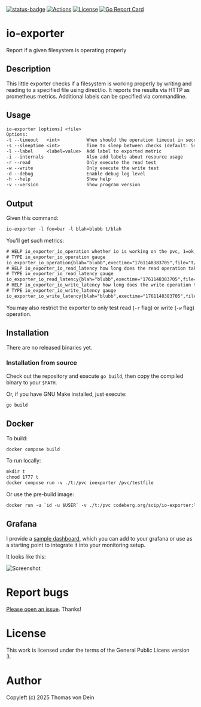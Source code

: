 [![status-badge](https://ci.codeberg.org/api/badges/15500/status.svg?branch=main)](https://ci.codeberg.org/repos/15500)
[![Actions](https://codeberg.org/scip/io-exporter/actions/workflows/ci.yaml/badge.svg)](https://codeberg.org/scip/io-exporter/actions)
[![License](https://img.shields.io/badge/license-GPL-blue.svg)](https://codeberg.org/scip/io-exporter/raw/branch/master/LICENSE)
[![Go Report Card](https://goreportcard.com/badge/codeberg.org/scip/io-exporter)](https://goreportcard.com/report/codeberg.org/scip/io-exporter)

# io-exporter

Report if a given filesystem is operating properly

## Description

This little exporter checks if a filesystem is working properly by
writing and reading to a specified file using direct/io. It reports
the results via HTTP as prometheus metrics. Additional labels can be
specified via commandline.

## Usage

```default
io-exporter [options] <file>
Options:
-t --timeout   <int>          When should the operation timeout in seconds
-s --sleeptime <int>          Time to sleep between checks (default: 5s)
-l --label     <label=value>  Add label to exported metric
-i --internals                Also add labels about resource usage
-r --read                     Only execute the read test
-w --write                    Only execute the write test
-d --debug                    Enable debug log level
-h --help                     Show help
-v --version                  Show program version
```

## Output

Given this command:

```default
io-exporter -l foo=bar -l blah=blubb t/blah
```

You'll get such metrics:

```default
# HELP io_exporter_io_operation whether io is working on the pvc, 1=ok, 0=fail
# TYPE io_exporter_io_operation gauge
io_exporter_io_operation{blah="blubb",exectime="1761148383705",file="t/blah",foo="bar",maxwait="1"} 1
# HELP io_exporter_io_read_latency how long does the read operation take in seconds
# TYPE io_exporter_io_read_latency gauge
io_exporter_io_read_latency{blah="blubb",exectime="1761148383705",file="t/blah",foo="bar",maxwait="1"} 0.0040411716
# HELP io_exporter_io_write_latency how long does the write operation take in seconds
# TYPE io_exporter_io_write_latency gauge
io_exporter_io_write_latency{blah="blubb",exectime="1761148383705",file="t/blah",foo="bar",maxwait="1"} 0
```

You may  also restrict the exporter  to only test read  (`-r` flag) or
write (`-w` flag) operation.

## Installation

There are no released binaries yet.

### Installation from source

Check out the repository and execute `go build`, then copy the
compiled binary to your `$PATH`.

Or, if you have GNU Make installed, just execute:

```default
go build
```

## Docker

To build:

```default
docker compose build
```

To run locally:

```default
mkdir t
chmod 1777 t
docker compose run -v ./t:/pvc ioexporter /pvc/testfile
```

Or use the pre-build image:

```default
docker run -u `id -u $USER` -v ./t:/pvc codeberg.org/scip/io-exporter:latest /pvc/testfile
```

## Grafana

I provide a [sample dashboard](grafana), which you can add to your grafana or use
as a starting point to integrate it into your monitoring setup.

It looks like this:

![Screenshot](https://codeberg.org/scip/io-exporter/raw/branch/main/grafana/screenshot.png)

# Report bugs

[Please open an issue](https://codeberg.org/scip/io-exporter/issues). Thanks!

# License

This work is licensed under the terms of the General Public Licens
version 3.

# Author

Copyleft (c) 2025 Thomas von Dein
